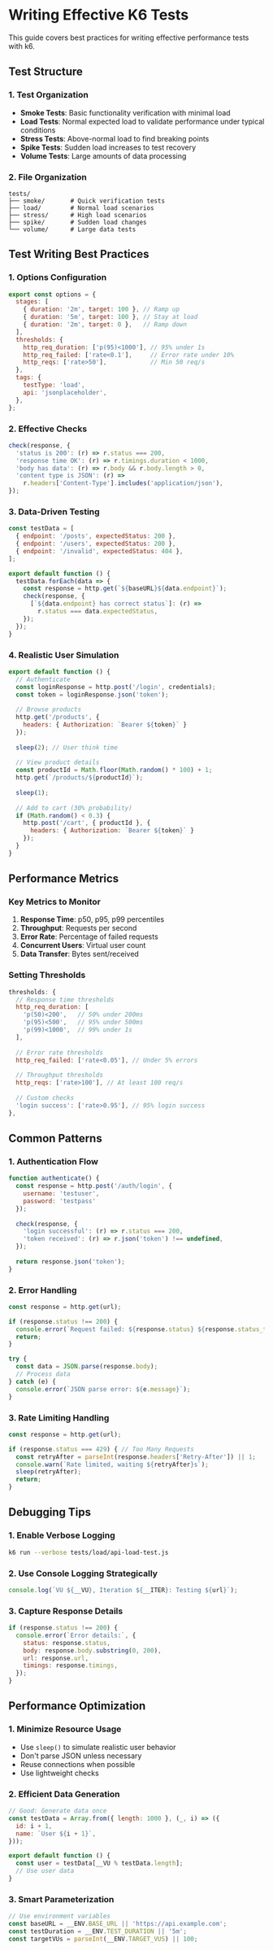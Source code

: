 # Writing Effective K6 Tests

This guide covers best practices for writing effective performance tests with k6.

## Test Structure

### 1. Test Organization
- **Smoke Tests**: Basic functionality verification with minimal load
- **Load Tests**: Normal expected load to validate performance under typical conditions
- **Stress Tests**: Above-normal load to find breaking points
- **Spike Tests**: Sudden load increases to test recovery
- **Volume Tests**: Large amounts of data processing

### 2. File Organization
```
tests/
├── smoke/       # Quick verification tests
├── load/        # Normal load scenarios
├── stress/      # High load scenarios
├── spike/       # Sudden load changes
└── volume/      # Large data tests
```

## Test Writing Best Practices

### 1. Options Configuration
```javascript
export const options = {
  stages: [
    { duration: '2m', target: 100 }, // Ramp up
    { duration: '5m', target: 100 }, // Stay at load
    { duration: '2m', target: 0 },   // Ramp down
  ],
  thresholds: {
    http_req_duration: ['p(95)<1000'], // 95% under 1s
    http_req_failed: ['rate<0.1'],     // Error rate under 10%
    http_reqs: ['rate>50'],            // Min 50 req/s
  },
  tags: {
    testType: 'load',
    api: 'jsonplaceholder',
  },
};
```

### 2. Effective Checks
```javascript
check(response, {
  'status is 200': (r) => r.status === 200,
  'response time OK': (r) => r.timings.duration < 1000,
  'body has data': (r) => r.body && r.body.length > 0,
  'content type is JSON': (r) => 
    r.headers['Content-Type'].includes('application/json'),
});
```

### 3. Data-Driven Testing
```javascript
const testData = [
  { endpoint: '/posts', expectedStatus: 200 },
  { endpoint: '/users', expectedStatus: 200 },
  { endpoint: '/invalid', expectedStatus: 404 },
];

export default function () {
  testData.forEach(data => {
    const response = http.get(`${baseURL}${data.endpoint}`);
    check(response, {
      [`${data.endpoint} has correct status`]: (r) => 
        r.status === data.expectedStatus,
    });
  });
}
```

### 4. Realistic User Simulation
```javascript
export default function () {
  // Authenticate
  const loginResponse = http.post('/login', credentials);
  const token = loginResponse.json('token');
  
  // Browse products
  http.get('/products', {
    headers: { Authorization: `Bearer ${token}` }
  });
  
  sleep(2); // User think time
  
  // View product details
  const productId = Math.floor(Math.random() * 100) + 1;
  http.get(`/products/${productId}`);
  
  sleep(1);
  
  // Add to cart (30% probability)
  if (Math.random() < 0.3) {
    http.post('/cart', { productId }, {
      headers: { Authorization: `Bearer ${token}` }
    });
  }
}
```

## Performance Metrics

### Key Metrics to Monitor
1. **Response Time**: p50, p95, p99 percentiles
2. **Throughput**: Requests per second
3. **Error Rate**: Percentage of failed requests
4. **Concurrent Users**: Virtual user count
5. **Data Transfer**: Bytes sent/received

### Setting Thresholds
```javascript
thresholds: {
  // Response time thresholds
  http_req_duration: [
    'p(50)<200',   // 50% under 200ms
    'p(95)<500',   // 95% under 500ms
    'p(99)<1000',  // 99% under 1s
  ],
  
  // Error rate thresholds  
  http_req_failed: ['rate<0.05'], // Under 5% errors
  
  // Throughput thresholds
  http_reqs: ['rate>100'], // At least 100 req/s
  
  // Custom checks
  'login success': ['rate>0.95'], // 95% login success
},
```

## Common Patterns

### 1. Authentication Flow
```javascript
function authenticate() {
  const response = http.post('/auth/login', {
    username: 'testuser',
    password: 'testpass'
  });
  
  check(response, {
    'login successful': (r) => r.status === 200,
    'token received': (r) => r.json('token') !== undefined,
  });
  
  return response.json('token');
}
```

### 2. Error Handling
```javascript
const response = http.get(url);

if (response.status !== 200) {
  console.error(`Request failed: ${response.status} ${response.status_text}`);
  return;
}

try {
  const data = JSON.parse(response.body);
  // Process data
} catch (e) {
  console.error(`JSON parse error: ${e.message}`);
}
```

### 3. Rate Limiting Handling
```javascript
const response = http.get(url);

if (response.status === 429) { // Too Many Requests
  const retryAfter = parseInt(response.headers['Retry-After']) || 1;
  console.warn(`Rate limited, waiting ${retryAfter}s`);
  sleep(retryAfter);
  return;
}
```

## Debugging Tips

### 1. Enable Verbose Logging
```bash
k6 run --verbose tests/load/api-load-test.js
```

### 2. Use Console Logging Strategically
```javascript
console.log(`VU ${__VU}, Iteration ${__ITER}: Testing ${url}`);
```

### 3. Capture Response Details
```javascript
if (response.status !== 200) {
  console.error(`Error details:`, {
    status: response.status,
    body: response.body.substring(0, 200),
    url: response.url,
    timings: response.timings,
  });
}
```

## Performance Optimization

### 1. Minimize Resource Usage
- Use `sleep()` to simulate realistic user behavior
- Don't parse JSON unless necessary
- Reuse connections when possible
- Use lightweight checks

### 2. Efficient Data Generation
```javascript
// Good: Generate data once
const testData = Array.from({ length: 1000 }, (_, i) => ({
  id: i + 1,
  name: `User ${i + 1}`,
}));

export default function () {
  const user = testData[__VU % testData.length];
  // Use user data
}
```

### 3. Smart Parameterization
```javascript
// Use environment variables
const baseURL = __ENV.BASE_URL || 'https://api.example.com';
const testDuration = __ENV.TEST_DURATION || '5m';
const targetVUs = parseInt(__ENV.TARGET_VUS) || 100;
```
